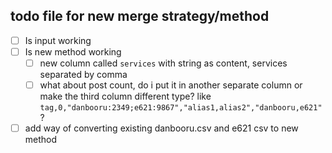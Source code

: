 ## todo file for new merge strategy/method

- [ ] Is input working
- [ ] Is new method working
  - [ ] new column called `services` with string as content, services separated by comma
  - [ ] what about post count, do i put it in another separate column or make the third column different type? like `tag,0,"danbooru:2349;e621:9867","alias1,alias2","danbooru,e621"`?
- [ ] add way of converting existing danbooru.csv and e621 csv to new method